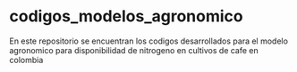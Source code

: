 # codigos_modelos_agronomico
En este repositorio se encuentran los codigos desarrollados para el modelo agronomico para disponibilidad de nitrogeno en cultivos de cafe en colombia
